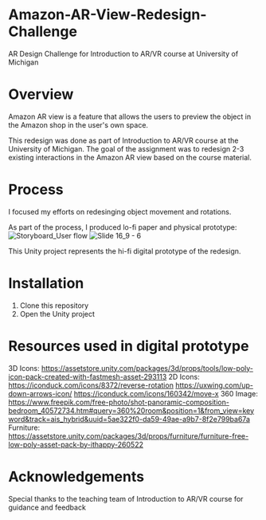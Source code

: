 # Amazon-AR-View-Redesign-Challenge
AR Design Challenge for Introduction to AR/VR course at University of Michigan

# Overview
Amazon AR view is a feature that allows the users to preview the object in the Amazon shop in the user's own space. 

This redesign was done as part of Introduction to AR/VR course at the University of Michigan. The goal of the assignment was to redesign 2-3 existing interactions in the Amazon AR view based on the course material. 

# Process
I focused my efforts on redesinging object movement and rotations. 

As part of the process, I produced lo-fi paper and physical prototype:
![Storyboard_User flow](https://github.com/user-attachments/assets/8aaa0f47-8fe2-4d8d-8f24-b15a21071147)
![Slide 16_9 - 6](https://github.com/user-attachments/assets/a848051a-8727-4970-9dd1-e73ee676d703)

This Unity project represents the hi-fi digital prototype of the redesign.

# Installation
1. Clone this repository
2. Open the Unity project

# Resources used in digital prototype
3D Icons: https://assetstore.unity.com/packages/3d/props/tools/low-poly-icon-pack-created-with-fastmesh-asset-293113
2D Icons: https://iconduck.com/icons/8372/reverse-rotation
https://uxwing.com/up-down-arrows-icon/
https://iconduck.com/icons/160342/move-x
360 Image: https://www.freepik.com/free-photo/shot-panoramic-composition-bedroom_40572734.htm#query=360%20room&position=1&from_view=keyword&track=ais_hybrid&uuid=5ae322f0-da59-49ae-a9b7-8f2e799ba67a
Furniture: https://assetstore.unity.com/packages/3d/props/furniture/furniture-free-low-poly-asset-pack-by-ithappy-260522

# Acknowledgements
Special thanks to the teaching team of Introduction to AR/VR course for guidance and feedback




